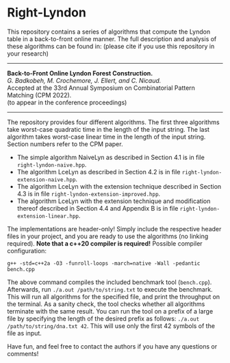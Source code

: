 # Right-Lyndon

This repository contains a series of algorithms that compute the Lyndon table in a back-to-front online manner. The full description and analysis of these algorithms can be found in: (please cite if you use this repository in your research)

---

**Back-to-Front Online Lyndon Forest Construction.**  
*G. Badkobeh, M. Crochemore, J. Ellert, and C. Nicaud.*  
Accepted at the 33rd Annual Symposium on Combinatorial Pattern Matching (CPM 2022).  
(to appear in the conference proceedings)  

---




The repository provides four different algorithms. The first three algorithms take worst-case quadratic time in the length of the input string. The last algorithm takes worst-case linear time in the length of the input string. Section numbers refer to the CPM paper.

* The simple algorithm NaiveLyn as described in Section 4.1 is in file ```right-lyndon-naive.hpp```.
* The algorithm LceLyn as described in Section 4.2 is in file ```right-lyndon-extension-naive.hpp```.
* The algorithm LceLyn with the extension technique described in Section 4.3 is in file ```right-lyndon-extension-improved.hpp```.
* The algorithm LceLyn with the extension technique and modification thereof described in Section 4.4 and Appendix B is in file ```right-lyndon-extension-linear.hpp```.

The implementations are header-only! Simply include the respective header files in your project, and you are ready to use the algorithms (no linking required).
**Note that a c++20 compiler is required!** Possible compiler configuration:

```
g++ -std=c++2a -O3 -funroll-loops -march=native -Wall -pedantic bench.cpp
```
The above command compiles the included benchmark tool (```bench.cpp```). Afterwards, run ```./a.out /path/to/string.txt``` to execute the benchmark. This will run all algorithms for the specified file, and print the throughput on the terminal. As a sanity check, the tool checks whether all algorithms terminate with the same result. You can run the tool on a prefix of a large file by specifying the length of the desired prefix as follows: ```./a.out /path/to/string/dna.txt 42```. This will use only the first 42 symbols of the file as input.

Have fun, and feel free to contact the authors if you have any questions or comments!
